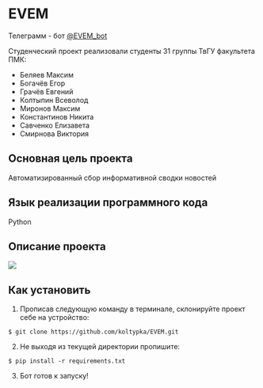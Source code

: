 # EVEM
Телеграмм - бот [@EVEM_bot](https://t.me/EVEM_bot)

Студенческий проект реализовали студенты 31 группы ТвГУ факультета ПМК:
- Беляев Максим
- Богачёв Егор
- Грачёв Евгений
- Колтыпин Всеволод
- Миронов Максим
- Константинов Никита
- Савченко Елизавета
- Смирнова Виктория

## Основная цель проекта
Автоматизированный сбор информативной сводки новостей
## Язык реализации программного кода
Python
## Описание проекта
![]("/img/test.png")
## Как установить
1) Прописав следующую команду в терминале, склонируйте проект себе на устройство:
```
$ git clone https://github.com/koltypka/EVEM.git
```
2) Не выходя из текущей директории пропишите:
```
$ pip install -r requirements.txt 
```
3) Бот готов к запуску!
